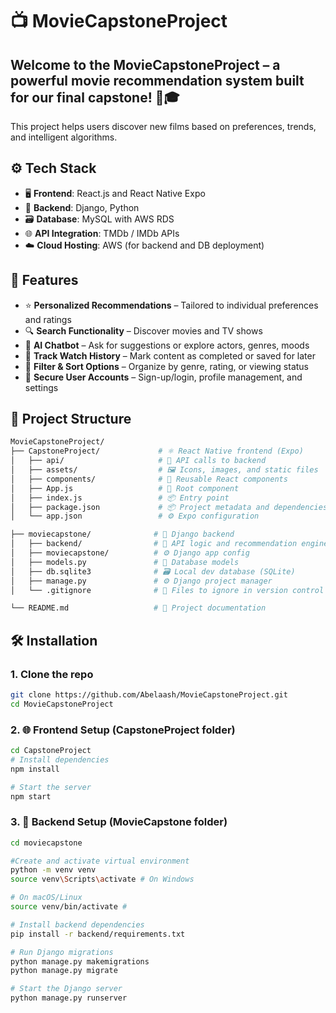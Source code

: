 # 📺 MovieCapstoneProject

## Welcome to the **MovieCapstoneProject** – a powerful movie recommendation system built for our final capstone! 🍿🎓  
This project helps users discover new films based on preferences, trends, and intelligent algorithms.

## ⚙️ Tech Stack

- 🖥️ **Frontend**: React.js and React Native Expo  
- 🐍 **Backend**: Django, Python  
- 🗃️ **Database**: MySQL with AWS RDS  
- 🌐 **API Integration**: TMDb / IMDb APIs  
- ☁️ **Cloud Hosting**: AWS (for backend and DB deployment)


## 🚀 Features

- ⭐ **Personalized Recommendations** – Tailored to individual preferences and ratings  
- 🔍 **Search Functionality** – Discover movies and TV shows  
- 🧠 **AI Chatbot** – Ask for suggestions or explore actors, genres, moods  
- 📅 **Track Watch History** – Mark content as completed or saved for later  
- 🔄 **Filter & Sort Options** – Organize by genre, rating, or viewing status  
- 🔐 **Secure User Accounts** – Sign-up/login, profile management, and settings

## 📁 Project Structure

```bash
MovieCapstoneProject/
├── CapstoneProject/             # ⚛️ React Native frontend (Expo)
│   ├── api/                     # 📡 API calls to backend
│   ├── assets/                  # 🖼️ Icons, images, and static files
│   ├── components/              # 🧩 Reusable React components
│   ├── App.js                   # 🚀 Root component
│   ├── index.js                 # 📦 Entry point
│   ├── package.json             # 📦 Project metadata and dependencies
│   └── app.json                 # ⚙️ Expo configuration

├── moviecapstone/              # 🐍 Django backend
│   ├── backend/                # 🧠 API logic and recommendation engine
│   ├── moviecapstone/          # ⚙️ Django app config
│   ├── models.py               # 🧾 Database models
│   ├── db.sqlite3              # 🗃️ Local dev database (SQLite)
│   ├── manage.py               # ⚙️ Django project manager
│   └── .gitignore              # 🚫 Files to ignore in version control

└── README.md                   # 📘 Project documentation
```
## 🛠️ Installation

### 1. Clone the repo

```bash
git clone https://github.com/Abelaash/MovieCapstoneProject.git
cd MovieCapstoneProject
```
### 2. 🌐 Frontend Setup (CapstoneProject folder)
```bash
cd CapstoneProject
# Install dependencies
npm install

# Start the server
npm start
```
### 3.  🐍 Backend Setup (MovieCapstone folder)
```bash
cd moviecapstone

#Create and activate virtual environment
python -m venv venv
source venv\Scripts\activate # On Windows

# On macOS/Linux
source venv/bin/activate #

# Install backend dependencies
pip install -r backend/requirements.txt

# Run Django migrations
python manage.py makemigrations
python manage.py migrate

# Start the Django server
python manage.py runserver


